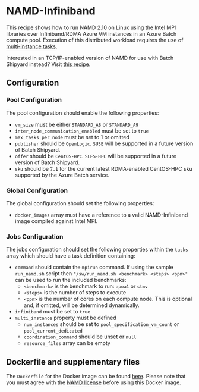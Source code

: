 # NAMD-Infiniband
This recipe shows how to run NAMD 2.10 on Linux using the Intel MPI libraries
over Infiniband/RDMA Azure VM instances in an Azure Batch compute pool.
Execution of this distributed workload requires the use of
[multi-instance tasks](../docs/80-batch-shipyard-multi-instance-tasks.md).

Interested in an TCP/IP-enabled version of NAMD for use with Batch Shipyard
instead? Visit [this recipe](../NAMD-TCP).

## Configuration
### Pool Configuration
The pool configuration should enable the following properties:
* `vm_size` must be either `STANDARD_A8` or `STANDARD_A9`
* `inter_node_communication_enabled` must be set to `true`
* `max_tasks_per_node` must be set to 1 or omitted
* `publisher` should be `OpenLogic`. `SUSE` will be supported in a future
version of Batch Shipyard.
* `offer` should be `CentOS-HPC`. `SLES-HPC` will be supported in a future
version of Batch Shipyard.
* `sku` should be `7.1` for the current latest RDMA-enabled CentOS-HPC sku
supported by the Azure Batch service.

### Global Configuration
The global configuration should set the following properties:
* `docker_images` array must have a reference to a valid NAMD-Infiniband
image compiled against Intel MPI.

### Jobs Configuration
The jobs configuration should set the following properties within the `tasks`
array which should have a task definition containing:
* `command` should contain the `mpirun` command. If using the sample
`run_namd.sh` script then `"/sw/run_namd.sh <benchmark> <steps> <ppn>"`
can be used to run the included benchmarks:
  * `<benchmark>` is the benchmark to run: `apoa1` or `stmv`
  * `<steps>` is the number of steps to execute
  * `<ppn>` is the number of cores on each compute node. This is optional
    and, if omitted, will be determined dynamically.
* `infiniband` must be set to `true`
* `multi_instance` property must be defined
  * `num_instances` should be set to `pool_specification_vm_count` or
    `pool_current_dedicated`
  * `coordination_command` should be unset or `null`
  * `resource_files` array can be empty

## Dockerfile and supplementary files
The `Dockerfile` for the Docker image can be found [here](./docker). Please
note that you must agree with the
[NAMD license](http://www.ks.uiuc.edu/Research/namd/license.html) before
using this Docker image.
